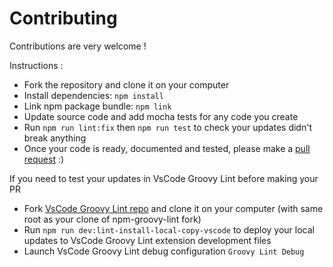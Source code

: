 <!-- markdownlint-disable MD013 MD033 MD034 -->
# Contributing

Contributions are very welcome !

Instructions :

- Fork the repository and clone it on your computer
- Install dependencies: `npm install`
- Link npm package bundle: `npm link`
- Update source code and add mocha tests for any code you create
- Run `npm run lint:fix` then `npm run test` to check your updates didn't break anything
- Once your code is ready, documented and tested, please make a [pull request](https://github.com/nvuillam/npm-groovy-lint/pulls) :)

If you need to test your updates in VsCode Groovy Lint before making your PR

- Fork [VsCode Groovy Lint repo](https://github.com/nvuillam/vscode-groovy-lin) and clone it on your computer (with same root as your clone of npm-groovy-lint fork)
- Run `npm run dev:lint-install-local-copy-vscode` to deploy your local updates to VsCode Groovy Lint extension development files
- Launch VsCode Groovy Lint debug configuration `Groovy Lint Debug`
